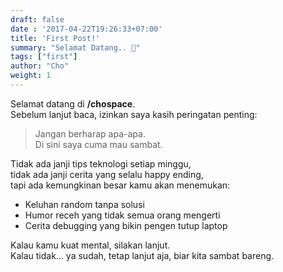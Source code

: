 ```yaml
---
draft: false
date : '2017-04-22T19:26:33+07:00'
title: 'First Post!'
summary: "Selamat Datang.. 🙏"
tags: ["first"]
author: "Cho"
weight: 1
---
```


Selamat datang di **/chospace**.  
Sebelum lanjut baca, izinkan saya kasih peringatan penting:

> Jangan berharap apa-apa.  
> Di sini saya cuma mau sambat.

Tidak ada janji tips teknologi setiap minggu,  
tidak ada janji cerita yang selalu happy ending,  
tapi ada kemungkinan besar kamu akan menemukan:  
- Keluhan random tanpa solusi  
- Humor receh yang tidak semua orang mengerti  
- Cerita debugging yang bikin pengen tutup laptop  

Kalau kamu kuat mental, silakan lanjut.  
Kalau tidak... ya sudah, tetap lanjut aja, biar kita sambat bareng.
